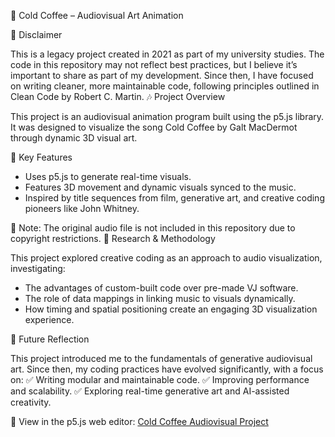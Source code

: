 🎨 Cold Coffee – Audiovisual Art Animation

📌 Disclaimer

This is a legacy project created in 2021 as part of my university studies. The code in this repository may not reflect best practices, but I believe it’s important to share as part of my development. Since then, I have focused on writing cleaner, more maintainable code, following principles outlined in Clean Code by Robert C. Martin.
🎶 Project Overview

This project is an audiovisual animation program built using the p5.js library. It was designed to visualize the song Cold Coffee by Galt MacDermot through dynamic 3D visual art.

🔹 Key Features

-  Uses p5.js to generate real-time visuals.
-  Features 3D movement and dynamic visuals synced to the music.
-  Inspired by title sequences from film, generative art, and creative coding pioneers like John Whitney.

🚨 Note: The original audio file is not included in this repository due to copyright restrictions.
🎯 Research & Methodology

This project explored creative coding as an approach to audio visualization, investigating:

-  The advantages of custom-built code over pre-made VJ software.
-  The role of data mappings in linking music to visuals dynamically.
-  How timing and spatial positioning create an engaging 3D visualization experience.

🚀 Future Reflection

This project introduced me to the fundamentals of generative audiovisual art. Since then, my coding practices have evolved significantly, with a focus on:
✅ Writing modular and maintainable code.
✅ Improving performance and scalability.
✅ Exploring real-time generative art and AI-assisted creativity.

🔗 View in the p5.js web editor:
[Cold Coffee Audiovisual Project](https://editor.p5js.org/lilley49/sketches/ieJdEUbva )
